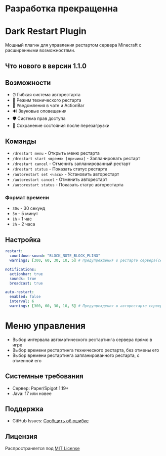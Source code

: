 # Разработка прекращенна

# Dark Restart Plugin

Мощный плагин для управления рестартом сервера Minecraft с расширенными возможностями.

## Что нового в версии 1.1.0





## Возможности

- ⏰ Гибкая система авторестарта
- 🔧 Режим технического рестарта
- 💬 Уведомления в чате и ActionBar
- 🔊 Звуковые оповещения
- 🛡️ Система прав доступа
- 💾 Сохранение состояния после перезагрузки

## Команды

- `/drestart menu` - Открыть меню рестарта
- `/drestart start <время> [причина]` - Запланировать рестарт
- `/drestart cancel` - Отменить запланированный рестарт
- `/drestart status` - Показать статус рестарта
- `/autorestart set <часы>` - Установить авторестарт
- `/autorestart cancel` - Отменить авторестарт
- `/autorestart status` - Показать статус авторестарта

### Формат времени
- `30s` - 30 секунд
- `5m` - 5 минут
- `1h` - 1 час
- `2h` - 2 часа

## Настройка
```yaml
restart:
  countdown-sound: "BLOCK_NOTE_BLOCK_PLING"
  warnings: [300, 60, 30, 10, 5] # Предупреждения о рестарте сервера(секунды)

notifications:
  actionbar: true
  sounds: true
  broadcast: true

auto-restart:
  enabled: false    
  interval: 6
  warnings: [300, 60, 30, 10, 5] # Предупреждения о авторестарте сервера(секунды)
  ```
#  Меню управления

- Выбор интервала автоматического рестартинга сервера прямо в игре
- Выбор времени рестартинга технического рестарта, без отмены его
- Выбор времени рестартинга запланированного рестарта, с отменной его


## Системные требования
- Сервер: Paper/Spigot 1.19+
- Java: 17 или новее

## Поддержка
- GitHub Issues: [Сообщить об ошибке](https://github.com/AuitDarkness/DarkRestart/issues)

## Лицензия
Распространяется под [MIT License](LICENSE)
